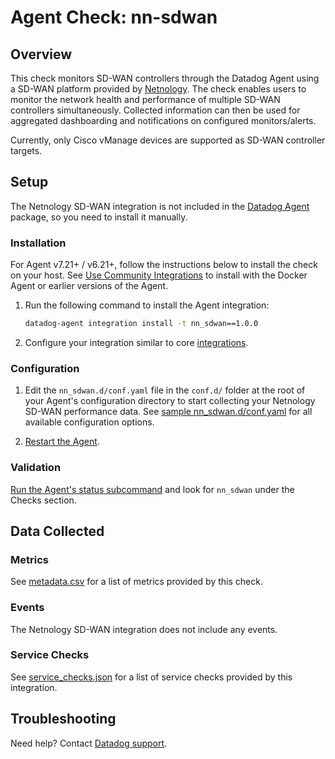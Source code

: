 # Agent Check: nn-sdwan

## Overview

This check monitors SD-WAN controllers through the Datadog Agent using a SD-WAN platform provided by [Netnology][1]. The
check enables users to monitor the network health and performance of multiple SD-WAN controllers simultaneously. Collected
information can then be used for aggregated dashboarding and notifications on configured monitors/alerts.

Currently, only Cisco vManage devices are supported as SD-WAN controller targets.

## Setup

The Netnology SD-WAN integration is not included in the [Datadog Agent][2] package, so you need to install it manually.

### Installation

For Agent v7.21+ / v6.21+, follow the instructions below to install the check on your host. See [Use Community Integrations][10] to install with the Docker Agent or earlier versions of the Agent.

1. Run the following command to install the Agent integration:

   ``` bash
   datadog-agent integration install -t nn_sdwan==1.0.0
   ```

2. Configure your integration similar to core [integrations][3].

### Configuration

1. Edit the `nn_sdwan.d/conf.yaml` file in the `conf.d/` folder at the root of your Agent's configuration directory to start collecting your Netnology SD-WAN performance data. See [sample nn_sdwan.d/conf.yaml][4] for all available configuration options.

2. [Restart the Agent][5].

### Validation

[Run the Agent's status subcommand][6] and look for `nn_sdwan` under the Checks section.

## Data Collected

### Metrics

See [metadata.csv][7] for a list of metrics provided by this check.

### Events

The Netnology SD-WAN integration does not include any events.

### Service Checks

See [service_checks.json][8] for a list of service checks provided by this integration.

## Troubleshooting

Need help? Contact [Datadog support][9].


[1]: https://netnology.io
[2]: https://app.datadoghq.com/account/settings#agent
[3]: https://docs.datadoghq.com/getting_started/integrations/
[4]: https://github.com/DataDog/integrations-extras/blob/master/nn_sdwan/datadog_checks/nn_sdwan/data/conf.yaml.example
[5]: https://docs.datadoghq.com/agent/guide/agent-commands/#start-stop-and-restart-the-agent
[6]: https://docs.datadoghq.com/agent/guide/agent-commands/#agent-status-and-information
[7]: https://github.com/DataDog/integrations-extras/blob/master/nn_sdwan/metadata.csv
[8]: https://github.com/DataDog/integrations-extras/blob/master/nn_sdwan/assets/service_checks.json
[9]: https://docs.datadoghq.com/help/
[10]: https://docs.datadoghq.com/agent/guide/use-community-integrations/ 